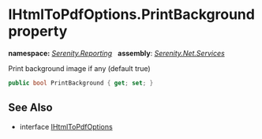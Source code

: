 # IHtmlToPdfOptions.PrintBackground property
**namespace:** *[Serenity.Reporting](../../README.md#serenity.reporting-namespace)*   **assembly**: *[Serenity.Net.Services](../../README.md)*

Print background image if any (default true)

```csharp
public bool PrintBackground { get; set; }
```

## See Also

* interface [IHtmlToPdfOptions](../IHtmlToPdfOptions.md)